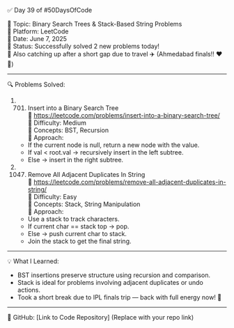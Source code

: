 ✅ Day 39 of #50DaysOfCode

📌 Topic: Binary Search Trees & Stack-Based String Problems  
📍 Platform: LeetCode  
📅 Date: June 7, 2025  
🌟 Status: Successfully solved 2 new problems today!  
📍 Also catching up after a short gap due to travel ✈️ (Ahmedabad finals!! ❤️🖤)

---

🔍 Problems Solved:

1. 701. Insert into a Binary Search Tree  
   🔗 https://leetcode.com/problems/insert-into-a-binary-search-tree/  
   💬 Difficulty: Medium  
   📘 Concepts: BST, Recursion  
   🧠 Approach:
   - If the current node is null, return a new node with the value.
   - If val < root.val → recursively insert in the left subtree.
   - Else → insert in the right subtree.

2. 1047. Remove All Adjacent Duplicates In String  
   🔗 https://leetcode.com/problems/remove-all-adjacent-duplicates-in-string/  
   💬 Difficulty: Easy  
   📘 Concepts: Stack, String Manipulation  
   🧠 Approach:
   - Use a stack to track characters.
   - If current char == stack top → pop.
   - Else → push current char to stack.
   - Join the stack to get the final string.

---

💡 What I Learned:
- BST insertions preserve structure using recursion and comparison.
- Stack is ideal for problems involving adjacent duplicates or undo actions.
- Took a short break due to IPL finals trip — back with full energy now! 💪

---

🔗 GitHub:
[Link to Code Repository] (Replace with your repo link)
